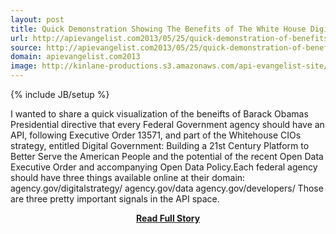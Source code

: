 ```yaml
---
layout: post
title: Quick Demonstration Showing The Benefits of The White House Digital Strategy
url: http://apievangelist.com2013/05/25/quick-demonstration-of-benefits-of-white-house-digital-strategy/
source: http://apievangelist.com2013/05/25/quick-demonstration-of-benefits-of-white-house-digital-strategy/
domain: apievangelist.com2013
image: http://kinlane-productions.s3.amazonaws.com/api-evangelist-site/blog/energy-developer.png
---
```

{% include JB/setup %}<p>I wanted to share a quick visualization of the beneifts of Barack Obamas Presidential directive that every Federal Government agency should have an API, following Executive Order 13571, and part of the Whitehouse CIOs strategy, entitled Digital Government: Building a 21st Century Platform to Better Serve the American People and the potential of the recent Open Data Executive Order and accompanying Open Data Policy.Each federal agency should have three things available online at their domain: agency.gov/digitalstrategy/ agency.gov/data agency.gov/developers/ Those are three pretty important signals in the API space.</p>
<center><p><a href="http://apievangelist.com2013/05/25/quick-demonstration-of-benefits-of-white-house-digital-strategy/" style='padding:25px; font-sze:18px; font-weight: bold;'>Read Full Story</a></p></center>
